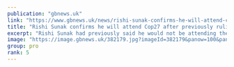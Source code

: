 ```yaml
---
publication: "gbnews.uk"
link: "https://www.gbnews.uk/news/rishi-sunak-confirms-he-will-attend-cop27-after-previously-ruling-himself-out-of-event/382879"
title: "Rishi Sunak confirms he will attend Cop27 after previously ruling himself out of event"
excerpt: "Rishi Sunak had previously said he would not be attending the summit in Egypt"
image: "https://image.gbnews.uk/382179.jpg?imageId=382179&panow=100&panoh=51.034482758621&panox=0&panoy=2.7586206896552&heightw=100&heighth=100&heightx=0&heighty=0&width=1200&height=630"
group: pro
rank: 5
---
```

